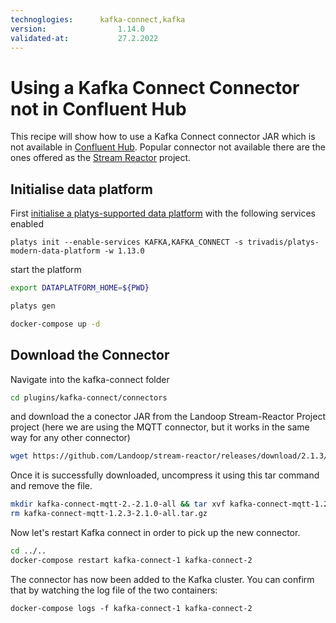 ```yaml
---
technoglogies:      kafka-connect,kafka
version:				1.14.0
validated-at:			27.2.2022
---
```


# Using a Kafka Connect Connector not in Confluent Hub

This recipe will show how to use a Kafka Connect connector JAR which is not available in [Confluent Hub](https://www.confluent.io/hub). Popular connector not available there are the ones offered as the [Stream Reactor](https://github.com/lensesio/stream-reactor) project.

## Initialise data platform

First [initialise a platys-supported data platform](../documentation/getting-started) with the following services enabled

```
platys init --enable-services KAFKA,KAFKA_CONNECT -s trivadis/platys-modern-data-platform -w 1.13.0
```

start the platform

```bash
export DATAPLATFORM_HOME=${PWD}

platys gen

docker-compose up -d
```

## Download the Connector

Navigate into the kafka-connect folder

```bash
cd plugins/kafka-connect/connectors
```

and download the a conector JAR from the Landoop Stream-Reactor Project project (here we are using the MQTT connector, but it works in the same way for any other connector)

```bash
wget https://github.com/Landoop/stream-reactor/releases/download/2.1.3/kafka-connect-mqtt-2.1.3-2.5.0-all.tar.gz
```

Once it is successfully downloaded, uncompress it using this tar command and remove the file.

```bash
mkdir kafka-connect-mqtt-2.-2.1.0-all && tar xvf kafka-connect-mqtt-1.2.3-2.1.0-all.tar.gz -C kafka-connect-mqtt-1.2.3-2.1.0-all
rm kafka-connect-mqtt-1.2.3-2.1.0-all.tar.gz
```

Now let's restart Kafka connect in order to pick up the new connector.

```bash
cd ../..
docker-compose restart kafka-connect-1 kafka-connect-2
```

The connector has now been added to the Kafka cluster. You can confirm that by watching the log file of the two containers:

```
docker-compose logs -f kafka-connect-1 kafka-connect-2
```